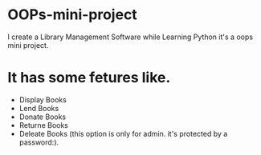 # OOPs-mini-project
 I create a Library Management Software while Learning Python it's a oops mini project.

# It has some fetures like.

* Display Books
* Lend Books
* Donate Books
* Returne Books
* Deleate Books (this option is only for admin. it's protected by a password:).
